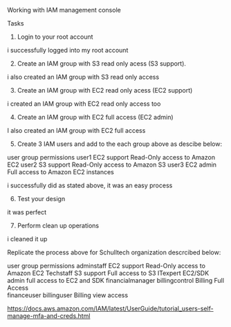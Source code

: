 Working with IAM management console

Tasks

1. Login to your root account

i successfully logged into my root account

2. Create an IAM group with S3 read only acess (S3 support).

i also created an IAM group with S3 read only access

3. Create an IAM group with EC2 read only acess (EC2 support)

i created an IAM group with EC2 read only access too

4. Create an IAM group with EC2 full access (EC2 admin)

I also created an IAM group with EC2 full access 

5. Create 3 IAM users and add to the each group above as descibe below:


user      group          permissions
user1     EC2 support     Read-Only access to Amazon EC2
user2     S3 support      Read-Only access to Amazon S3
user3     EC2 admin       Full access to Amazon EC2 instances

i successfully did as stated above, it was an easy process

6. Test your design

it was perfect

7. Perform clean up operations

i cleaned it up

Replicate the process above for  Schulltech organization descrcibed below:


user               group                       permissions
adminstaff         EC2 support          Read-Only access to Amazon EC2
Techstaff          S3 support           Full access to S3
ITexpert           EC2/SDK admin        full access to EC2 and SDK
financialmanager     billingcontrol      Billing Full Access  
financeuser          billinguser          Billing view access



https://docs.aws.amazon.com/IAM/latest/UserGuide/tutorial_users-self-manage-mfa-and-creds.html


